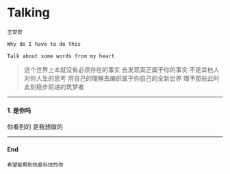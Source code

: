 # Talking

`王安安`

`Why do I have to do this`

`Talk about some words from my heart`


> 这个世界上本就没有必须存在的事实 去发现真正属于你的事实 不是其他人对你人生的思考 用自己的理解去编织属于你自己的全新世界 赠予那些此时此刻稳步前进的筑梦者

-------

#### 1. 是你吗

你看到的 是我想做的

-------

#### End

`希望能帮到热爱科技的你`
